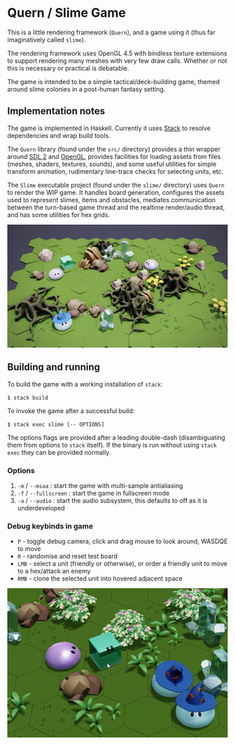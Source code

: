 # Quern / Slime Game

This is a little rendering framework (`Quern`), and a game using it (thus far imaginatively called `slime`).

The rendering framework uses OpenGL 4.5 with bindless texture extensions to support rendering many meshes with very few draw calls. Whether or not this is necessary or practical is debatable.

The game is intended to be a simple tactical/deck-building game, themed around slime colonies in a post-human fantasy setting.

## Implementation notes

The game is implemented in Haskell. Currently it uses [Stack](https://docs.haskellstack.org/en/stable/README/) to resolve dependencies and wrap build tools.

The `Quern` library (found under the `src/` directory) provides a thin wrapper around [SDL 2](http://hackage.haskell.org/package/sdl2-2.4.1.0) and [OpenGL](https://hackage.haskell.org/package/gl-0.8.0), provides facilities for loading assets from files (meshes, shaders, textures, sounds), and some useful utilities for simple transform animation, rudimentary line-trace checks for selecting units, etc.

The `Slime` executable project (found under the `slime/` directory) uses `Quern` to render the WIP game. It handles board generation, configures the assets used to represent slimes, items and obstacles, mediates communication between the turn-based game thread and the realtime render/audio thread, and has some utilities for hex grids.


![A screenshot of the slime game](/images/screenshot.jpg)

## Building and running
To build the game with a working installation of `stack`:

```
$ stack build
```

To invoke the game after a successful build:

```
$ stack exec slime [-- OPTIONS]
```

The options flags are provided after a leading double-dash (disambiguating them from options to `stack` itself). If the binary is run without using `stack exec` they can be provided normally.

### Options

1. `-m` / `--msaa` : start the game with multi-sample antialiasing
2. `-f` / `--fullscreen` : start the game in fullscreen mode
3. `-a` / `--audio` : start the audio subsystem, this defaults to off as it is underdeveloped

### Debug keybinds in game
- `P` - toggle debug camera, click and drag mouse to look around, WASDQE to move
- `R` - randomise and reset test board
- `LMB` - select a unit (friendly or otherwise), or order a friendly unit to move to a hex/attack an enemy
- `RMB` - clone the selected unit into hovered adjacent space

![An animation showing a slime attacking](/images/attack_anim.gif)
